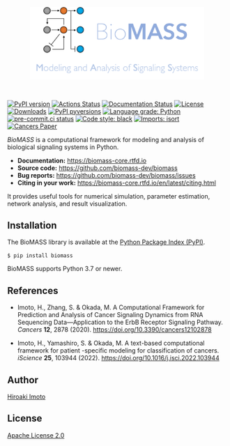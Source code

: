 <p align="center">
    <a href="https://biomass-core.readthedocs.io/en/latest">
        <img src="https://raw.githubusercontent.com/biomass-dev/biomass/master/docs/_static/img/biomass-logo.png" width="400">
    </a>
</p><br>

[![PyPI version](https://img.shields.io/pypi/v/biomass.svg?logo=PyPI&logoColor=white)](https://pypi.python.org/pypi/biomass)
[![Actions Status](https://github.com/biomass-dev/biomass/workflows/Tests/badge.svg)](https://github.com/biomass-dev/biomass/actions)
[![Documentation Status](https://img.shields.io/readthedocs/biomass-core/latest.svg?logo=read%20the%20docs&logoColor=white&&label=Docs&version=latest)](https://biomass-core.readthedocs.io/en/latest/?badge=latest)
[![License](https://img.shields.io/badge/License-Apache%202.0-green.svg?logo=apache)](https://opensource.org/licenses/Apache-2.0)
[![Downloads](https://pepy.tech/badge/biomass)](https://pepy.tech/project/biomass)
[![PyPI pyversions](https://img.shields.io/pypi/pyversions/biomass.svg?logo=Python&logoColor=white)](https://pypi.python.org/pypi/biomass)
[![Language grade: Python](https://img.shields.io/lgtm/grade/python/g/biomass-dev/biomass.svg?logo=lgtm&logoWidth=18)](https://lgtm.com/projects/g/biomass-dev/biomass/context:python)
[![pre-commit.ci status](https://results.pre-commit.ci/badge/github/biomass-dev/biomass/master.svg)](https://results.pre-commit.ci/latest/github/biomass-dev/biomass/master)
[![Code style: black](https://img.shields.io/badge/code%20style-black-000000.svg)](https://github.com/psf/black)
[![Imports: isort](https://img.shields.io/badge/%20imports-isort-%231674b1?style=flat&labelColor=ef8336)](https://pycqa.github.io/isort/)
[![Cancers Paper](https://img.shields.io/badge/DOI-10.3390%2Fcancers12102878-blue)](https://doi.org/10.3390/cancers12102878)

_BioMASS_ is a computational framework for modeling and analysis of biological signaling systems in Python.

- **Documentation:** https://biomass-core.rtfd.io
- **Source code:** https://github.com/biomass-dev/biomass
- **Bug reports:** https://github.com/biomass-dev/biomass/issues
- **Citing in your work:** https://biomass-core.rtfd.io/en/latest/citing.html

It provides useful tools for numerical simulation, parameter estimation, network analysis, and result visualization.

## Installation

The BioMASS library is available at the [Python Package Index (PyPI)](https://pypi.org/project/biomass).

```shell
$ pip install biomass
```

BioMASS supports Python 3.7 or newer.

## References

- Imoto, H., Zhang, S. & Okada, M. A Computational Framework for Prediction and Analysis of Cancer Signaling Dynamics from RNA Sequencing Data—Application to the ErbB Receptor Signaling Pathway. _Cancers_ **12**, 2878 (2020). https://doi.org/10.3390/cancers12102878

- Imoto, H., Yamashiro, S. & Okada, M. A text-based computational framework for patient -specific modeling for classification of cancers. _iScience_ **25**, 103944 (2022). https://doi.org/10.1016/j.isci.2022.103944

## Author

[Hiroaki Imoto](https://github.com/himoto)

## License

[Apache License 2.0](https://github.com/biomass-dev/biomass/blob/master/LICENSE)
